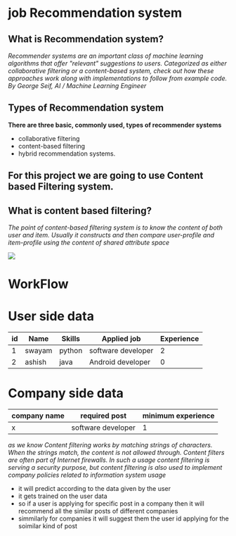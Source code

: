 # job Recommendation system
## What is Recommendation system?

*Recommender systems are an important class of machine learning algorithms that offer "relevant" suggestions to users. Categorized as either collaborative filtering or a content-based system, check out how these approaches work along with implementations to follow from example code. By George Seif, AI / Machine Learning Engineer*

## Types of Recommendation system
**There are three basic, commonly used, types of recommender systems**
* collaborative filtering
* content-based filtering
* hybrid recommendation systems.

## For this project we are going  to use Content based Filtering system.
## What is content based filtering?

*The point of content-based filtering system is to know the content of both user and item. Usually it constructs and then compare user-profile and item-profile using the content of shared attribute space*

<img src = "https://image.slidesharecdn.com/crabintroduction-111002094330-phpapp02/95/crab-a-python-framework-for-building-recommender-systems-42-728.jpg?cb=1317548872"></img>

# WorkFlow

# User side data

| id | Name | Skills | Applied job | Experience |
| ----------- | ----------- | ----- | ----------- | ----------- |
| 1 | swayam |python | software developer| 2 | 
| 2 | ashish | java| Android developer| 0 | 


# Company side data

| company name | required post | minimum experience |
| -------------- | --------- | ------------ |
| x | software developer | 1 |


*as we know Content filtering works by matching strings of characters. When the strings match, the content is not allowed through. Content filters are often part of Internet firewalls. In such a usage content filtering is serving a security purpose, but content filtering is also used to implement company policies related to information system usage*

* it will predict according to the data given by the user
* it gets trained on the user data
* so if a user is applying for specific post in a company then it will recommend all the similar posts of different companies
* simmilarly for companies it will suggest them the user id applying for the soimilar kind of post 
